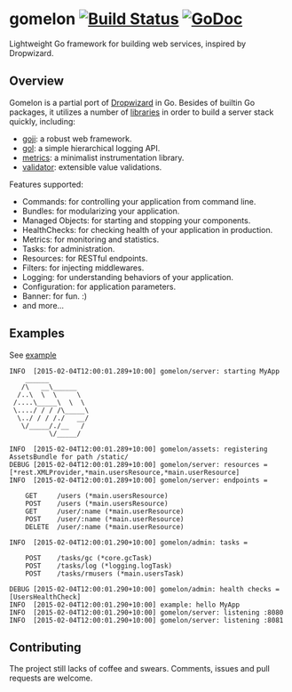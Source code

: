 # gomelon [![Build Status](https://travis-ci.org/goburrow/gomelon.svg)](https://travis-ci.org/goburrow/gomelon) [![GoDoc](https://godoc.org/github.com/goburrow/gomelon?status.svg)](https://godoc.org/github.com/goburrow/gomelon)
Lightweight Go framework for building web services, inspired by Dropwizard.

## Overview
Gomelon is a partial port of [Dropwizard](http://dropwizard.io/) in Go.
Besides of builtin Go packages, it utilizes a number of [libraries](https://github.com/goburrow/gomelon/blob/master/THIRDPARTY.md)
in order to build a server stack quickly, including:

* [goji](https://github.com/zenazn/goji): a robust web framework.
* [gol](https://github.com/goburrow/gol): a simple hierarchical logging API.
* [metrics](https://github.com/codahale/metrics): a minimalist instrumentation library.
* [validator](https://github.com/go-validator/validator): extensible value validations.

Features supported:

- Commands: for controlling your application from command line.
- Bundles: for modularizing your application.
- Managed Objects: for starting and stopping your components.
- HealthChecks: for checking health of your application in production.
- Metrics: for monitoring and statistics.
- Tasks: for administration.
- Resources: for RESTful endpoints.
- Filters: for injecting middlewares.
- Logging: for understanding behaviors of your application.
- Configuration: for application parameters.
- Banner: for fun. :)
- and more...

## Examples
See [example](https://github.com/goburrow/gomelon/tree/master/example)

```
INFO  [2015-02-04T12:00:01.289+10:00] gomelon/server: starting MyApp
    ______
   /\   __\______
  /..\  \  \     \
 /....\_____\  \  \
 \..../ / / /\_____\
  \../ / / /./   __/
   \/_____/./__   /
          \/_____/

INFO  [2015-02-04T12:00:01.289+10:00] gomelon/assets: registering AssetsBundle for path /static/
DEBUG [2015-02-04T12:00:01.289+10:00] gomelon/server: resources = [*rest.XMLProvider,*main.usersResource,*main.userResource]
INFO  [2015-02-04T12:00:01.289+10:00] gomelon/server: endpoints =

    GET     /users (*main.usersResource)
    POST    /users (*main.usersResource)
    GET     /user/:name (*main.userResource)
    POST    /user/:name (*main.userResource)
    DELETE  /user/:name (*main.userResource)

INFO  [2015-02-04T12:00:01.290+10:00] gomelon/admin: tasks =

    POST    /tasks/gc (*core.gcTask)
    POST    /tasks/log (*logging.logTask)
    POST    /tasks/rmusers (*main.usersTask)

DEBUG [2015-02-04T12:00:01.290+10:00] gomelon/admin: health checks = [UsersHealthCheck]
INFO  [2015-02-04T12:00:01.290+10:00] example: hello MyApp
INFO  [2015-02-04T12:00:01.290+10:00] gomelon/server: listening :8080
INFO  [2015-02-04T12:00:01.290+10:00] gomelon/server: listening :8081
```

## Contributing
The project still lacks of coffee and swears. Comments, issues and pull requests are welcome.
